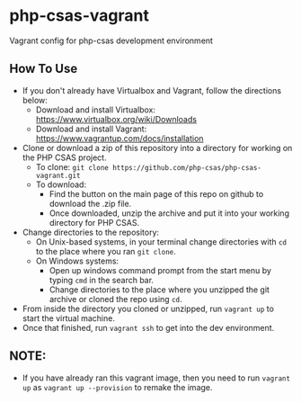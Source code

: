 # php-csas-vagrant

Vagrant config for php-csas development environment

## How To Use
- If you don't already have Virtualbox and Vagrant, follow the directions below:
    - Download and install Virtualbox: <https://www.virtualbox.org/wiki/Downloads>
    - Download and install Vagrant: <https://www.vagrantup.com/docs/installation>
- Clone or download a zip of this repository into a directory for working on the PHP CSAS project.
    - To clone: `git clone https://github.com/php-csas/php-csas-vagrant.git`
    - To download:
        - Find the button on the main page of this repo on github to download the .zip file.
        - Once downloaded, unzip the archive and put it into your working directory for PHP CSAS.
- Change directories to the repository:
    - On Unix-based systems, in your terminal change directories with `cd` to the place where you ran `git clone`.
    - On Windows systems:
        - Open up windows command prompt from the start menu by typing `cmd` in the search bar.
        - Change directories to the place where you unzipped the git archive or cloned the repo using `cd`.
- From inside the directory you cloned or unzipped, run `vagrant up` to start the virtual machine.
- Once that finished, run `vagrant ssh` to get into the dev environment.

## NOTE:
- If you have already ran this vagrant image, then you need to run `vagrant up` as `vagrant up --provision` to remake the image.
